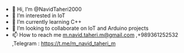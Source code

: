 - 👋 Hi, I’m @NavidTaheri2000
- 👀 I’m interested in IoT
- 🌱 I’m currently learning C++
- 💞️ I’m looking to collaborate on IoT and Arduino projects
- 📫 How to reach me m.navid.taheri.m@gmail.com ,+989361252532 ,Telegram : https://t.me/m_navid_taheri_m 

<!---
NavidTaheri2000/NavidTaheri2000 is a ✨ special ✨ repository because its `README.md` (this file) appears on your GitHub profile.
You can click the Preview link to take a look at your changes.
--->
